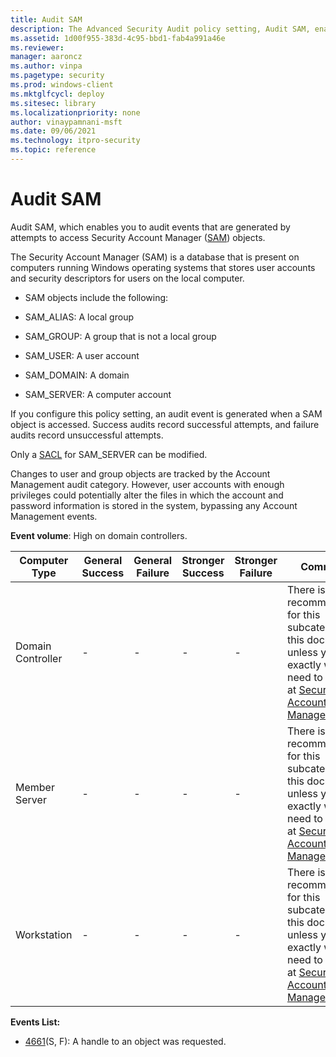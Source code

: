 ```yaml
---
title: Audit SAM 
description: The Advanced Security Audit policy setting, Audit SAM, enables you to audit events generated by attempts to access Security Account Manager (SAM) objects.
ms.assetid: 1d00f955-383d-4c95-bbd1-fab4a991a46e
ms.reviewer: 
manager: aaroncz
ms.author: vinpa
ms.pagetype: security
ms.prod: windows-client
ms.mktglfcycl: deploy
ms.sitesec: library
ms.localizationpriority: none
author: vinaypamnani-msft
ms.date: 09/06/2021
ms.technology: itpro-security
ms.topic: reference
---
```


# Audit SAM


Audit SAM, which enables you to audit events that are generated by attempts to access Security Account Manager ([SAM](/previous-versions/windows/it-pro/windows-server-2003/cc756748(v=ws.10))) objects.

The Security Account Manager (SAM) is a database that is present on computers running Windows operating systems that stores user accounts and security descriptors for users on the local computer.

-   SAM objects include the following:

-   SAM\_ALIAS: A local group

-   SAM\_GROUP: A group that is not a local group

-   SAM\_USER: A user account

-   SAM\_DOMAIN: A domain

-   SAM\_SERVER: A computer account

If you configure this policy setting, an audit event is generated when a SAM object is accessed. Success audits record successful attempts, and failure audits record unsuccessful attempts.

Only a [SACL](/windows/win32/secauthz/access-control-lists) for SAM\_SERVER can be modified.

Changes to user and group objects are tracked by the Account Management audit category. However, user accounts with enough privileges could potentially alter the files in which the account and password information is stored in the system, bypassing any Account Management events.

**Event volume**: High on domain controllers.

| Computer Type     | General Success | General Failure | Stronger Success | Stronger Failure | Comments                                                                                                                                                                                                                    |
|-------------------|-----------------|-----------------|------------------|------------------|-----------------------------------------------------------------------------------------------------------------------------------------------------------------------------------------------------------------------------|
| Domain Controller | -               | -               | -                | -                | There is no recommendation for this subcategory in this document, unless you know exactly what you need to monitor at [Security Account Manager](/previous-versions/windows/it-pro/windows-server-2003/cc756748(v=ws.10)) level. |
| Member Server     | -               | -               | -                | -                | There is no recommendation for this subcategory in this document, unless you know exactly what you need to monitor at [Security Account Manager](/previous-versions/windows/it-pro/windows-server-2003/cc756748(v=ws.10)) level. |
| Workstation       | -               | -               | -                | -                | There is no recommendation for this subcategory in this document, unless you know exactly what you need to monitor at [Security Account Manager](/previous-versions/windows/it-pro/windows-server-2003/cc756748(v=ws.10)) level. |

**Events List:**

-   [4661](event-4661.md)(S, F): A handle to an object was requested.